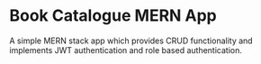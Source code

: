 # Book Catalogue MERN App

A simple MERN stack app which provides CRUD functionality and implements JWT authentication and role based authentication.
